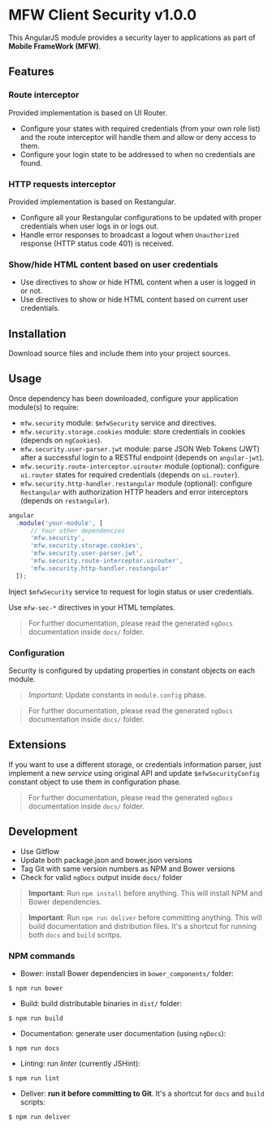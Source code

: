 # MFW Client Security v1.0.0

This AngularJS module provides a security layer to applications as part of **Mobile FrameWork (MFW)**.


## Features

### Route interceptor

Provided implementation is based on UI Router.

* Configure your states with required credentials (from your own role list) and the route interceptor will
handle them and allow or deny access to them.
* Configure your login state to be addressed to when no credentials are found.


### HTTP requests interceptor

Provided implementation is based on Restangular.

* Configure all your Restangular configurations to be updated with proper credentials when user logs in or logs out.
* Handle error responses to broadcast a logout when `Unauthorized` response (HTTP status code 401) is received.


### Show/hide HTML content based on user credentials

* Use directives to show or hide HTML content when a user is logged in or not.
* Use directives to show or hide HTML content based on current user credentials.


## Installation

Download source files and include them into your project sources.



## Usage

Once dependency has been downloaded, configure your application module(s) to require:

* `mfw.security` module: `$mfwSecurity` service and directives.
* `mfw.security.storage.cookies` module: store credentials in cookies (depends on `ngCookies`).
* `mfw.security.user-parser.jwt` module: parse JSON Web Tokens (JWT) after a successful login to a RESTful endpoint (depends on `angular-jwt`).
* `mfw.security.route-interceptor.uirouter` module (optional): configure `ui.router` states for required credentials (depends on `ui.router`).
* `mfw.security.http-handler.restangular` module (optional): configure `Restangular` with authorization HTTP headers and error interceptors (depends on `restangular`).

```js
angular
  .module('your-module', [
      // Your other dependencies
      'mfw.security',
      'mfw.security.storage.cookies',
      'mfw.security.user-parser.jwt',
      'mfw.security.route-interceptor.uirouter',
      'mfw.security.http-handler.restangular'
  ]);
```

Inject `$mfwSecurity` service to request for login status or user credentials.

Use `mfw-sec-*` directives in your HTML templates.


> For further documentation, please read the generated `ngDocs` documentation inside `docs/` folder.


### Configuration

Security is configured by updating properties in constant objects on each module.

> *Important*: Update constants in `module.config` phase.


> For further documentation, please read the generated `ngDocs` documentation inside `docs/` folder.


## Extensions

If you want to use a different storage, or credentials information parser, just implement a new *service* using original API
and update `$mfwSecurityConfig` constant object to use them in configuration phase.

> For further documentation, please read the generated `ngDocs` documentation inside `docs/` folder.


## Development

* Use Gitflow
* Update both package.json and bower.json versions
* Tag Git with same version numbers as NPM and Bower versions
* Check for valid `ngDocs` output inside `docs/` folder

> **Important**: Run `npm install` before anything. This will install NPM and Bower dependencies.

> **Important**: Run `npm run deliver` before committing anything. This will build documentation and distribution files.
> It's a shortcut for running both `docs` and `build` scritps.

### NPM commands

* Bower: install Bower dependencies in `bower_components/` folder:
```shell
$ npm run bower
```
* Build: build distributable binaries in `dist/` folder:
```shell
$ npm run build
```
* Documentation: generate user documentation (using `ngDocs`):
```shell
$ npm run docs
```
* Linting: run *linter* (currently JSHint):
```shell
$ npm run lint
```
* Deliver: **run it before committing to Git**. It's a shortcut for `docs` and `build` scripts:
```shell
$ npm run deliver
```
